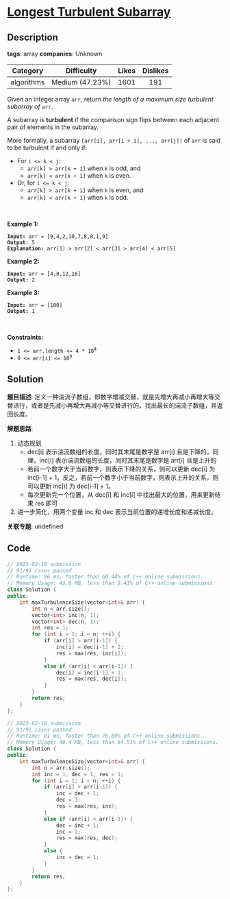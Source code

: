 # [Longest Turbulent Subarray](https://leetcode.com/problems/longest-turbulent-subarray/description/)

## Description

**tags**: array
**companies**: Unknown

|  Category  |   Difficulty    | Likes | Dislikes |
| :--------: | :-------------: | :---: | :------: |
| algorithms | Medium (47.23%) | 1601  |   191    |

<p>Given an integer array <code>arr</code>, return <em>the length of a maximum size turbulent subarray of</em> <code>arr</code>.</p>

<p>A subarray is <strong>turbulent</strong> if the comparison sign flips between each adjacent pair of elements in the subarray.</p>

<p>More formally, a subarray <code>[arr[i], arr[i + 1], ..., arr[j]]</code> of <code>arr</code> is said to be turbulent if and only if:</p>

<ul>
  <li>For <code>i &lt;= k &lt; j</code>:

  <ul>
    <li><code>arr[k] &gt; arr[k + 1]</code> when <code>k</code> is odd, and</li>
    <li><code>arr[k] &lt; arr[k + 1]</code> when <code>k</code> is even.</li>
  </ul>
  </li>
  <li>Or, for <code>i &lt;= k &lt; j</code>:
  <ul>
    <li><code>arr[k] &gt; arr[k + 1]</code> when <code>k</code> is even, and</li>
    <li><code>arr[k] &lt; arr[k + 1]</code> when <code>k</code> is odd.</li>
  </ul>
  </li>
</ul>

<p>&nbsp;</p>
<p><strong class="example">Example 1:</strong></p>

<pre><code><strong>Input:</strong> arr = [9,4,2,10,7,8,8,1,9]
<strong>Output:</strong> 5
<strong>Explanation:</strong> arr[1] &gt; arr[2] &lt; arr[3] &gt; arr[4] &lt; arr[5]</code></pre>

<p><strong class="example">Example 2:</strong></p>

<pre><code><strong>Input:</strong> arr = [4,8,12,16]
<strong>Output:</strong> 2</code></pre>

<p><strong class="example">Example 3:</strong></p>

<pre><code><strong>Input:</strong> arr = [100]
<strong>Output:</strong> 1</code></pre>

<p>&nbsp;</p>
<p><strong>Constraints:</strong></p>

<ul>
  <li><code>1 &lt;= arr.length &lt;= 4 * 10<sup>4</sup></code></li>
  <li><code>0 &lt;= arr[i] &lt;= 10<sup>9</sup></code></li>
</ul>

## Solution

**题目描述**: 定义一种湍流子数组，即数字增减交替，就是先增大再减小再增大等交替进行，或者是先减小再增大再减小等交替进行的。找出最长的湍流子数组，并返回长度。

**解题思路**:

1. 动态规划
   - dec[i] 表示湍流数组的长度，同时其末尾是数字是 arr[i] 且是下降的，同理，inc[i] 表示湍流数组的长度，同时其末尾是数字是 arr[i] 且是上升的
   - 若前一个数字大于当前数字，则表示下降的关系，则可以更新 dec[i] 为 inc[i-1] + 1，反之，若前一个数字小于当前数字，则表示上升的关系，则可以更新 inc[i] 为 dec[i-1] + 1。
   - 每次更新完一个位置，从 dec[i] 和 inc[i] 中找出最大的位置，用来更新结果 res 即可
2. 进一步简化，用两个变量 inc 和 dec 表示当前位置的递增长度和递减长度。

**关联专题**: undefined

## Code

```cpp
// 2023-02-18 submission
// 91/91 cases passed
// Runtime: 86 ms, faster than 60.44% of C++ online submissions.
// Memory Usage: 43.8 MB, less than 9.43% of C++ online submissions.
class Solution {
public:
    int maxTurbulenceSize(vector<int>& arr) {
        int n = arr.size();
        vector<int> inc(n, 1);
        vector<int> dec(n, 1);
        int res = 1;
        for (int i = 1; i < n; ++i) {
            if (arr[i] > arr[i-1]) {
                inc[i] = dec[i-1] + 1;
                res = max(res, inc[i]);
            }
            else if (arr[i] < arr[i-1]) {
                dec[i] = inc[i-1] + 1;
                res = max(res, dec[i]);
            }
        }
        return res;
    }
};
```

```cpp
// 2023-02-18 submission
// 91/91 cases passed
// Runtime: 81 ms, faster than 76.89% of C++ online submissions.
// Memory Usage: 40.4 MB, less than 64.51% of C++ online submissions.
class Solution {
public:
    int maxTurbulenceSize(vector<int>& arr) {
        int n = arr.size();
        int inc = 1, dec = 1, res = 1;
        for (int i = 1; i < n; ++i) {
            if (arr[i] > arr[i-1]) {
                inc = dec + 1;
                dec = 1;
                res = max(res, inc);
            }
            else if (arr[i] < arr[i-1]) {
                dec = inc + 1;
                inc = 1;
                res = max(res, dec);
            }
            else {
                inc = dec = 1;
            }
        }
        return res;
    }
};
```
